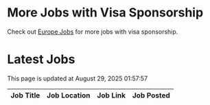 # More Jobs with Visa Sponsorship

Check out [Europe Jobs](https://github.com/sureshparimi/europejobs#latest-jobs) for more jobs with visa sponsorship.

# Latest Jobs

This page is updated at August 29, 2025 01:57:57

| Job Title | Job Location | Job Link | Job Posted |
| --- | --- | --- | --- |
